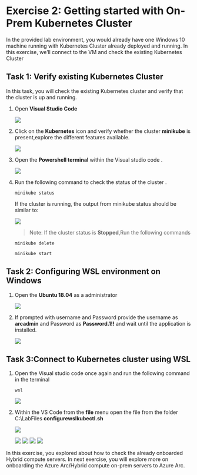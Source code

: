 # Exercise 2: Getting started with On-Prem Kubernetes Cluster
In the provided lab environment, you would already have one Windows 10 machine running with Kubernetes Cluster already deployed and running. In this exercise, we’ll connect to the VM and check the existing Kubernetes Cluster

## Task 1: Verify existing Kubernetes Cluster
In this task, you will check the existing Kubernetes cluster and verify that the cluster is up and running. 

1. Open **Visual Studio Code**

   ![](./images/arc-01.png) 

2. Click on the **Kubernetes** icon and verify whether the cluster **minikube** is present,explore the different features available.
   
   ![](./images/arc-02.png) 
   
3. Open the **Powershell terminal** within the Visual studio code .
    
   ![](./images/arc-03.png) 

4. Run the following command to check the status of the cluster .
   
   ```
   minikube status
   ```
   If the cluster is running, the output from minikube status should be similar to:
   
   ![](./images/arc-04.png) 
   
   >Note: If the cluster status is **Stopped**,Run the following commands
   
   ```
   minikube delete
   ```
   
   ```
   minikube start
   ```
## Task 2: Configuring WSL environment on Windows
   
 1. Open the **Ubuntu 18.04** as a administrator
   
    ![](./images/arc-05.png)  
    
 2. If prompted with username and Password provide the username as **arcadmin** and Password as **Password.1!!** and wait until the application is installed.
 
    ![](./images/arc-06.png) 
  
## Task 3:Connect to Kubernetes cluster using WSL

1. Open the Visual studio code once again and run the following command in the terminal
   
   ```
   wsl
   ```
   ![](./images/arc-07.png) 
 
 2. Within the VS Code from the **file** menu open the file from the folder C:\LabFiles **configurewslkubectl.sh**
  
    ![](./images/arc-08.png)
    
    ![](./images/arc-09.png)
    ![](./images/arc-10.png)
    ![](./images/arc-11.png)
    ![](./images/arc-12.png)





In this exercise, you explored about how to check the already onboarded Hybrid compute servers. In next exercise, you will explore more on onboarding the Azure Arc/Hybrid compute on-prem servers to Azure Arc.
